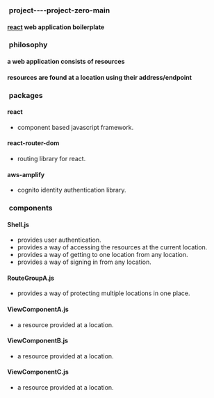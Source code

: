 ### &nbsp;project----project-zero-main
#### [react](https://reactjs.org 'react homepage') web application boilerplate  
### &nbsp;philosophy  
#### a web application consists of resources  
#### resources are found at a location using their address/endpoint
### &nbsp;packages
#### react  
  * component based javascript framework.
#### react-router-dom  
  * routing library for react.
#### aws-amplify  
  * cognito identity authentication library.  
### &nbsp;components   
#### Shell.js   
* provides user authentication.
* provides a way of accessing the resources at the current location.
* provides a way of getting to one location from any location.
* provides a way of signing in from any location.
#### RouteGroupA.js   
* provides a way of protecting multiple locations in one place.
#### ViewComponentA.js  
* a resource provided at a location.
#### ViewComponentB.js  
* a resource provided at a location.
#### ViewComponentC.js
* a resource provided at a location.
